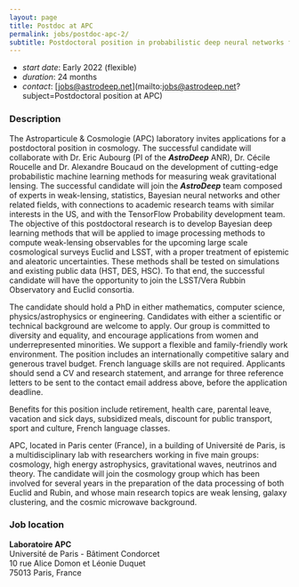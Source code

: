 ```yaml
---
layout: page
title: Postdoc at APC
permalink: jobs/postdoc-apc-2/
subtitle: Postdoctoral position in probabilistic deep neural networks for weak lensing
---
```


- _start date_: Early 2022 (flexible)
- _duration_: 24 months
- _contact_: [jobs@astrodeep.net](mailto:jobs@astrodeep.net?subject=Postdoctoral position at APC)

### Description

The Astroparticule & Cosmologie (APC) laboratory invites applications for a postdoctoral position in cosmology. The successful candidate will collaborate with Dr. Eric Aubourg (PI of the ___AstroDeep___ ANR), Dr. Cécile Roucelle and Dr. Alexandre Boucaud on the development of cutting-edge probabilistic machine learning methods for measuring weak gravitational lensing. The successful candidate will join the ___AstroDeep___ team composed of experts in weak-lensing, statistics, Bayesian neural networks and other related fields, with connections to academic research teams with similar interests in the US, and with the TensorFlow Probability development team. The objective of this postdoctoral research is to develop Bayesian deep learning methods that will be applied to image processing methods to compute weak-lensing observables for the upcoming large scale cosmological surveys Euclid and LSST, with a proper treatment of epistemic and aleatoric uncertainties. These methods shall be tested on simulations and existing public data (HST, DES, HSC). To that end, the successful candidate will have the opportunity to join the LSST/Vera Rubbin Observatory and Euclid consortia.

The candidate should hold a PhD in either mathematics, computer science, physics/astrophysics or engineering. Candidates with either a scientific or technical background are welcome to apply. Our group is committed to diversity and equality, and encourage applications from women and underrepresented minorities. We support a flexible and family-friendly work environment. The position includes an internationally competitive salary and generous travel budget. French language skills are not required. Applicants should send a CV and research statement, and arrange for three reference letters to be sent to the contact email address above, before the application deadline.

Benefits for this position include retirement, health care, parental leave, vacation and sick days, subsidized meals, discount for public transport, sport and culture, French language classes.

APC, located in Paris center (France), in a building of Université de Paris, is a multidisciplinary lab with researchers working in five main groups: cosmology, high energy astrophysics, gravitational waves, neutrinos and theory. The candidate will join the cosmology group which has been involved for several years in the preparation of the data processing of both Euclid and Rubin, and whose main research topics are weak lensing, galaxy clustering, and the cosmic microwave background.

### Job location

**Laboratoire APC**  
Université de Paris - Bâtiment Condorcet  
10 rue Alice Domon et Léonie Duquet  
75013 Paris, France  
